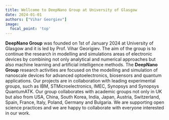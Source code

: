```yaml
---
title: Wellcome to DeepNano Group at University of Glasgow
date: 2024-01-01
authors: ["Vihar Georgiev"]
image:
  focal_point: 'top'
---
```


 **DeepNano Group** was founded on 1st of January 2024 at University of Glasgow and it is led by Prof. Vihar Georigiev. The aim of the group is to continue the research in modelling and simulations areas of electronic devices by combining not only analytical and numerical approaches but also machine learning and artificial intelligence methods. The **DeepNano Group** research activities are focused on the modelling and simulation of nanoscale devices for advanced optoelectronics, biosensors and quantum applications. Our projects are in collaboration with leading experimental groups, such as IBM, STMicroelectronics, IMEC, Synopsys and Synopsys QuantumATK. Our group collaborates with academic groups not only in UK but also from USA, China, South Korea, India, Japan, Austria, Switzerland, Spain, France, Italy, Poland, Germany and Bulgaria. We are supporting open science practices and we are happy to collaborate with everyone interested in our work.

<!--more-->

